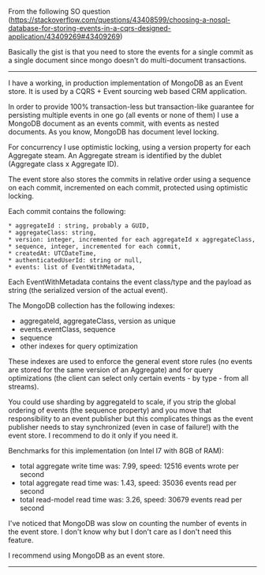 From the following SO question (https://stackoverflow.com/questions/43408599/choosing-a-nosql-database-for-storing-events-in-a-cqrs-designed-application/43409269#43409269)

Basically the gist is that you need to store the events for a single commit as a single document since mongo doesn't do multi-document transactions. 

***

I have a working, in production implementation of MongoDB as an Event store. It is used by a CQRS + Event sourcing web based CRM application.

In order to provide 100% transaction-less but transaction-like guarantee for persisting multiple events in one go (all events or none of them) I use a MongoDB document as an events commit, with events as nested documents. As you know, MongoDB has document level locking.

For concurrency I use optimistic locking, using a version property for each Aggregate steam. An Aggregate stream is identified by the dublet (Aggregate class x Aggregate ID).

The event store also stores the commits in relative order using a sequence on each commit, incremented on each commit, protected using optimistic locking.

Each commit contains the following:

    * aggregateId : string, probably a GUID,
    * aggregateClass: string,
    * version: integer, incremented for each aggregateId x aggregateClass,
    * sequence, integer, incremented for each commit,
    * createdAt: UTCDateTime,
    * authenticatedUserId: string or null,
    * events: list of EventWithMetadata,

Each EventWithMetadata contains the event class/type and the payload as string (the serialized version of the actual event).

The MongoDB collection has the following indexes:

* aggregateId, aggregateClass, version as unique
* events.eventClass, sequence
* sequence
* other indexes for query optimization

These indexes are used to enforce the general event store rules (no events are stored for the same version of an Aggregate) and for query optimizations (the client can select only certain events - by type - from all streams).

You could use sharding by aggregateId to scale, if you strip the global ordering of events (the sequence property) and you move that responsibility to an event publisher but this complicates things as the event publisher needs to stay synchronized (even in case of failure!) with the event store. I recommend to do it only if you need it.

Benchmarks for this implementation (on Intel I7 with 8GB of RAM):

* total aggregate write time was: 7.99, speed: 12516 events wrote per second
* total aggregate read time was: 1.43, speed: 35036 events read per second
* total read-model read time was: 3.26, speed: 30679 events read per second

I've noticed that MongoDB was slow on counting the number of events in the event store. I don't know why but I don't care as I don't need this feature.

I recommend using MongoDB as an event store.

***
